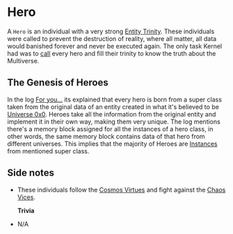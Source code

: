 # Hero

A `Hero` is an individual with a very strong [Entity Trinity](https://github.com/ArekusuNaito/kernel-wikia/tree/81b3d6743505ee921d658ed53f83bd0e9327814f/entity-trinity/README.md). These individuals were called to prevent the destruction of reality, where all matter, all data would banished forever and never be executed again. The only task Kernel had was to [call](https://github.com/ArekusuNaito/kernel-wikia/tree/81b3d6743505ee921d658ed53f83bd0e9327814f/ping/README.md) every hero and fill their trinity to know the truth about the Multiverse.

## The Genesis of Heroes

In the log [For you...](http://kernel-logs.tumblr.com/post/169764553605/por-ustedes) its explained that every hero is born from a super class taken from the original data of an entity created in what it's believed to be [Universe 0x0](https://github.com/ArekusuNaito/kernel-wikia/tree/81b3d6743505ee921d658ed53f83bd0e9327814f/universe-0x0/README.md). Heroes take all the information from the original entity and implement it in their own way, making them very unique. The log mentions there's a memory block assigned for all the instances of a hero class, in other words, the same memory block contains data of that hero from different universes. This implies that the majority of Heroes are [Instances](https://github.com/ArekusuNaito/kernel-wikia/tree/81b3d6743505ee921d658ed53f83bd0e9327814f/instance/README.md) from mentioned super class.

## Side notes

* These individuals follow the [Cosmos Virtues](https://github.com/ArekusuNaito/kernel-wikia/tree/81b3d6743505ee921d658ed53f83bd0e9327814f/cosmos-virtue/README.md) and fight against the [Chaos Vices](https://github.com/ArekusuNaito/kernel-wikia/tree/81b3d6743505ee921d658ed53f83bd0e9327814f/chaos-vice/README.md).

  **Trivia**

* N/A

